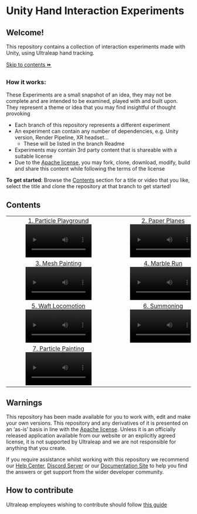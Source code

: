 <!--links-->
[apache]: http://www.apache.org/licenses/LICENSE-2.0 "Apache V2 License"
[contribute guide]: https://ultrahaptics.atlassian.net/wiki/spaces/~731335552/pages/3903455552/Unity+Hand+Interaction+Experiments+GitHub+Repo#Repo-%E2%80%98Rules%E2%80%99

<!--content-->
# Unity Hand Interaction Experiments

## Welcome!
This repository contains a collection of interaction experiments made with Unity, using Ultraleap hand tracking.

[Skip to contents :fast_forward:](https://github.com/ultraleap/Unity-Hand-Interaction-Experiments#contents)

### How it works:
These Experiments are a small snapshot of an idea, they may not be complete and are intended to be examined, played with and built upon. They represent a theme or idea that you may find insightful of thought provoking

* Each branch of this repository represents a different experiment
* An experiment can contain any number of dependencies, e.g. Unity version, Render Pipeline, XR headset...
  * These will be listed in the branch Readme
* Experiments may contain 3rd party content that is shareable with a suitable license
* Due to the [Apache license][apache], you may fork, clone, download, modify, build and share this content while following the terms of the license

**To get started**: Browse the [Contents](https://github.com/ultraleap/Unity-Hand-Interaction-Experiments#contents) section for a title or video that you like, select the title and clone the repository at that branch to get started!

## Contents

| | |
|:-------------------------:|:-------------------------:|
|[1. Particle Playground][1]<video src='https://user-images.githubusercontent.com/60962475/220971019-3284e669-4b79-4193-b247-b643fdfd550d.mp4' width=180/> | [2. Paper Planes][2]<video src='https://user-images.githubusercontent.com/60962475/222448306-50dc6d55-f5b2-4f61-933d-168de00a4654.mp4' width=180/>|
[3. Mesh Painting][3]<video src='https://user-images.githubusercontent.com/60962475/222787378-19f85d97-687a-497b-85ef-4eccb932423e.mp4' width=180/> | [4. Marble Run][4]<video src='https://user-images.githubusercontent.com/60962475/227709246-300ecdff-8032-4aec-8e23-045ee8c900cb.mp4' width=180/>|
[5. Waft Locomotion][5]<video src='https://user-images.githubusercontent.com/17143693/234630075-8c6061c6-1044-479e-8a5d-122d4ee97e39.mp4' width=180/> | [6. Summoning][6]<video src='https://github.com/ultraleap/Unity-Hand-Interaction-Experiments/assets/60962475/a308c46c-56d4-45f9-8356-63e22b29185c' width=180/>|
[7. Particle Painting][7]<video src='https://github.com/ultraleap/Unity-Hand-Interaction-Experiments/assets/17143693/bf3da22b-448e-4570-8faf-f9383a1b337d' width=180/> | |

[1]: <https://github.com/ultraleap/Unity-Hand-Interaction-Experiments/tree/Toys/Particle_Playground> "Particle Playground"
[2]: <https://github.com/ultraleap/Unity-Hand-Interaction-Experiments/tree/Toys/Paper_Planes> "Paper Planes"
[3]: <https://github.com/ultraleap/Unity-Hand-Interaction-Experiments/tree/Mesh_Painter> "Mesh Painting"
[4]: <https://github.com/ultraleap/Unity-Hand-Interaction-Experiments/tree/Toys/Marble_Run> "Marble Run"
[5]: <https://github.com/ultraleap/Unity-Hand-Interaction-Experiments/tree/WaftLocomotion> "Waft Locomotion"
[6]: <https://github.com/ultraleap/Unity-Hand-Interaction-Experiments/tree/Summoning> "Summoning"
[7]: <https://github.com/ultraleap/Unity-Hand-Interaction-Experiments/tree/Toys/Particle_Painting> "Particle Painting"

## Warnings
This repository has been made available for you to work with, edit and make your own versions.
This repository and any derivatives of it is presented on an ‘as-is’ basis in line with the [Apache
license][apache]. Unless it is an officially released application available from our website or an explicitly
agreed license, it is not supported by Ultraleap and we are not responsible for anything that you
create.

If you require assistance whilst working with this repository we recommend our [Help Center](https://support.leapmotion.com/hc/en-us), [Discord Server](https://discord.gg/3VCndThqxS) or our [Documentation Site](https://docs.ultraleap.com/unity-api/) to help you find the answers or get support from the wider developer community.

## How to contribute
Ultraleap employees wishing to contribute should follow [this guide][contribute guide]
